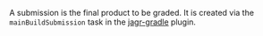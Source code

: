 A submission is the final product to be graded.
It is created via the `mainBuildSubmission` task in the [jagr-gradle](/development/getting-started/gradle-setup) plugin.
